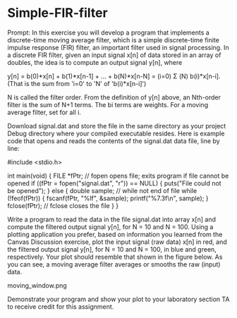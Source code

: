 # Simple-FIR-filter

Prompt:
In this exercise you will develop a program that implements a discrete-time moving average filter, which is a simple discrete-time finite impulse response (FIR) filter, an important filter used in signal processing.  In a discrete FIR filter, given an input signal x[n] of data stored in an array of doubles, the idea is to compute an output signal y[n], where

  y[n] = b(0)*x[n] + b(1)*x[n-1] + ... + b(N)*x[n-N] = (i=0) Σ (N) b(i)*x[n-i]. (That is the sum from 'i=0' to 'N' of 'b(i)*x[n-i]')

N is called the filter order.  From the definition of y[n] above, an Nth-order filter is the sum of N+1 terms.  The bi terms are weights.  For a moving average filter, set for all i.

Download signal.dat and store the file in the same directory as your project Debug directory where your compiled executable resides.  Here is example code that opens and reads the contents of the signal.dat data file, line by line:

  #include <stdio.h>
  
  int main(void)
  {
       FILE *fPtr;
       // fopen opens file; exits program if file cannot be opened
       if ((fPtr = fopen("signal.dat", "r")) == NULL) {
             puts("File could not be opened");
       }
       else {
             double sample;
             // while not end of file
             while (!feof(fPtr)) {
                  fscanf(fPtr, "%lf", &sample);
                  printf("%7.3f\n", sample);
             }
             fclose(fPtr); // fclose closes the file
       }
  }

Write a program to read the data in the file signal.dat into array x[n] and compute the filtered output signal y[n], for N = 10 and N = 100.  Using a plotting application you prefer, based on information you learned from the Canvas Discussion exercise, plot the input signal (raw data) x[n] in red, and the filtered output signal y[n], for N = 10 and N = 100, in blue and green, respectively.  Your plot should resemble that shown in the figure below.  As you can see, a moving average filter averages or smooths the raw (input) data.

moving_window.png

Demonstrate your program and show your plot to your laboratory section TA to receive credit for this assignment.
